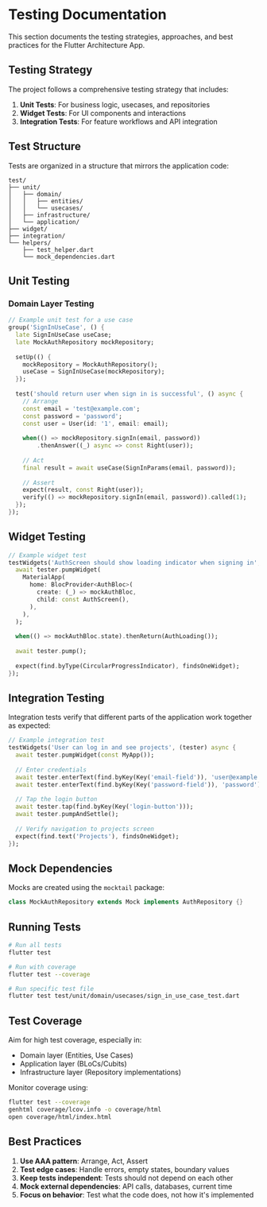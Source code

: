# Testing Documentation

This section documents the testing strategies, approaches, and best practices for the Flutter Architecture App.

## Testing Strategy

The project follows a comprehensive testing strategy that includes:

1. **Unit Tests**: For business logic, usecases, and repositories
2. **Widget Tests**: For UI components and interactions
3. **Integration Tests**: For feature workflows and API integration

## Test Structure

Tests are organized in a structure that mirrors the application code:

```
test/
├── unit/
│   ├── domain/
│   │   ├── entities/
│   │   └── usecases/
│   ├── infrastructure/
│   └── application/
├── widget/
├── integration/
└── helpers/
    ├── test_helper.dart
    └── mock_dependencies.dart
```

## Unit Testing

### Domain Layer Testing

```dart
// Example unit test for a use case
group('SignInUseCase', () {
  late SignInUseCase useCase;
  late MockAuthRepository mockRepository;
  
  setUp(() {
    mockRepository = MockAuthRepository();
    useCase = SignInUseCase(mockRepository);
  });
  
  test('should return user when sign in is successful', () async {
    // Arrange
    const email = 'test@example.com';
    const password = 'password';
    const user = User(id: '1', email: email);
    
    when(() => mockRepository.signIn(email, password))
        .thenAnswer((_) async => const Right(user));
    
    // Act
    final result = await useCase(SignInParams(email, password));
    
    // Assert
    expect(result, const Right(user));
    verify(() => mockRepository.signIn(email, password)).called(1);
  });
});
```

## Widget Testing

```dart
// Example widget test
testWidgets('AuthScreen should show loading indicator when signing in', (tester) async {
  await tester.pumpWidget(
    MaterialApp(
      home: BlocProvider<AuthBloc>(
        create: (_) => mockAuthBloc,
        child: const AuthScreen(),
      ),
    ),
  );
  
  when(() => mockAuthBloc.state).thenReturn(AuthLoading());
  
  await tester.pump();
  
  expect(find.byType(CircularProgressIndicator), findsOneWidget);
});
```

## Integration Testing

Integration tests verify that different parts of the application work together as expected:

```dart
// Example integration test
testWidgets('User can log in and see projects', (tester) async {
  await tester.pumpWidget(const MyApp());
  
  // Enter credentials
  await tester.enterText(find.byKey(Key('email-field')), 'user@example.com');
  await tester.enterText(find.byKey(Key('password-field')), 'password');
  
  // Tap the login button
  await tester.tap(find.byKey(Key('login-button')));
  await tester.pumpAndSettle();
  
  // Verify navigation to projects screen
  expect(find.text('Projects'), findsOneWidget);
});
```

## Mock Dependencies

Mocks are created using the `mocktail` package:

```dart
class MockAuthRepository extends Mock implements AuthRepository {}
```

## Running Tests

```bash
# Run all tests
flutter test

# Run with coverage
flutter test --coverage

# Run specific test file
flutter test test/unit/domain/usecases/sign_in_use_case_test.dart
```

## Test Coverage

Aim for high test coverage, especially in:
- Domain layer (Entities, Use Cases)
- Application layer (BLoCs/Cubits)
- Infrastructure layer (Repository implementations)

Monitor coverage using:

```bash
flutter test --coverage
genhtml coverage/lcov.info -o coverage/html
open coverage/html/index.html
```

## Best Practices

1. **Use AAA pattern**: Arrange, Act, Assert
2. **Test edge cases**: Handle errors, empty states, boundary values
3. **Keep tests independent**: Tests should not depend on each other
4. **Mock external dependencies**: API calls, databases, current time
5. **Focus on behavior**: Test what the code does, not how it's implemented
